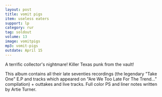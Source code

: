 ```yaml
---
layout: post
title: vomit pigs
item: useless eaters
support: lp
category: rur
tag: soldout
volume: 13
image: vomitpigs
mp3: vomit-pigs
outdate: April 15
---
```


A terrific collector's nightmare! Killer Texas punk from the vault!

This album contains all their late seventies recordings (the legendary "Take One" E.P and tracks which appeared on "Are We Too Late For The Trend..." compilation) + outtakes and live tracks. Full color PS and liner notes written by Artie Turner.
